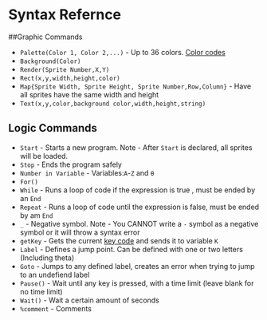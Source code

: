 # Syntax Refernce

##Graphic Commands

* `Palette(Color 1, Color 2,...)` - Up to 36 colors. [Color codes](https://dcs.cemetech.net/images/rgbhlpalette.png)
* `Background(Color)`
* `Render(Sprite Number,X,Y)`
* `Rect(x,y,width,height,color)`
* `Map{Sprite Width, Sprite Height, Sprite Number,Row,Column}` - Have all sprites have the same width and height
* `Text(x,y,color,background color,width,height,string)`

## Logic Commands

* `Start` - Starts a new program. Note - After `Start` is declared, all sprites will be loaded. 
* `Stop` - Ends the program safely
* `Number in Variable` - Variables:`A`-`Z` and `θ`
* `For()` 
* `While` - Runs a loop of code if the expression is true , must be ended by an `End`
* `Repeat` - Runs a loop of code until the expression is false, must be ended by am `End`
* `_` - Negative symbol. Note - You CANNOT write a `-` symbol as a negative symbol or it will throw a syntax error
* `getKey` - Gets the current [key code](https://github.com/StarWarsPanda/BitCreate/blob/master/KeyCodes.pdf) and sends it to variable `K`
* `Label` - Defines a jump point. Can be defined with one or two letters (Including theta)
* `Goto` - Jumps to any defined label, creates an error when trying to jump to an undefiend label
* `Pause()` - Wait until any key is pressed, with a time limit (leave blank for no time limit)
* `Wait()` - Wait a certain amount of seconds
* `%comment` - Comments